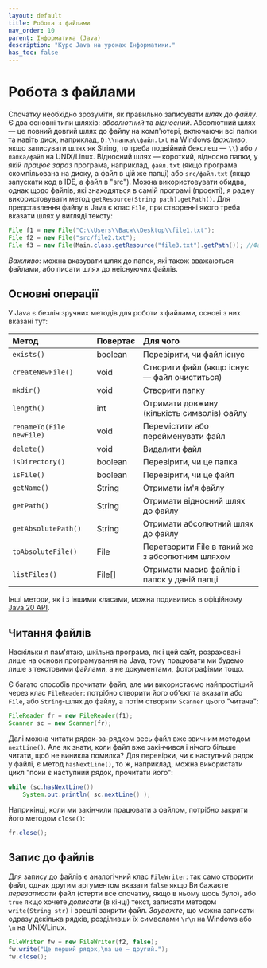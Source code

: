 ```yaml
---
layout: default
title: Робота з файлами
nav_order: 10
parent: Інформатика (Java)
description: "Курс Java на уроках Інформатики."
has_toc: false
---
```


# Робота з файлами

Спочатку необхідно зрозуміти, як правильно записувати _шлях до файлу_. Є два основні типи шляхів: _абсолютний_ та _відносний_. Абсолютний шлях — це повний довгий шлях до файлу на комп'ютері, включаючи всі папки та навіть диск, наприклад, `D:\\папка\\файл.txt` на Windows (_важливо_, якщо записувати шлях як String, то треба подвійний бекслеш — `\\`) або `/папка/файл` на UNIX/Linux. Відносний шлях — короткий, відносно папки, у якій _працює зараз_ програма, наприклад, `файл.txt` (якщо програма скомпільована на диску, а файл в цій же папці) або `src/файл.txt` (якщо запускати код в IDE, а файл в "src"). Можна використовувати обидва, однак щодо файлів, які знаходяться в самій програмі (проєкті), я раджу використовувати метод `getResource(String path).getPath()`. Для представлення файлу в Java є клас `File`, при створенні якого треба вказати шлях у вигляді тексту:

```java
File f1 = new File("C:\\Users\\Вася\\Desktop\\file1.txt");
File f2 = new File("src/file2.txt");
File f3 = new File(Main.class.getResource("file3.txt").getPath()); //Файл поряд з класом Main
```
_Важливо_: можна вказувати шлях до папок, які також вважаються файлами, або писати шлях до неіснуючих файлів.

## Основні операції

У Java є безліч зручних методів для роботи з файлами, основі з них вказані тут:

| Метод | Повертає | Для чого |
|:------|:---------|:---------|
| `exists()` | boolean | Перевірити, чи файл існує |
| `createNewFile()` | void | Створити файл (якщо існує — файл очиститься) |
| `mkdir()` | void | Створити папку |
| `length()` | int | Отримати довжину (кількість символів) файлу |
| `renameTo(File newFile)` | void | Перемістити або перейменувати файл |
| `delete()` | void | Видалити файл |
| `isDirectory()` | boolean | Перевірити, чи це папка |
| `isFile()` | boolean | Перевірити, чи це файл |
| `getName()` | String | Отримати ім'я файлу |
| `getPath()` | String | Отримати відносний шлях до файлу |
| `getAbsolutePath()` | String | Отримати абсолютний шлях до файлу |
| `toAbsoluteFile()` | File | Перетворити File в такий же з абсолютним шляхом |
| `listFiles()` | File[] | Отримати масив файлів і папок у даній папці |

Інші методи, як і з іншими класами, можна подивитись в офіційному [Java 20 API](https://docs.oracle.com/en/java/javase/20/docs/api/index.html).

## Читання файлів

Наскільки я пам'ятаю, шкільна програма, як і цей сайт, розраховані лише на основи програмування на Java, тому працювати ми будемо лише з текстовими файлами, а не документами, фотографіями тощо.

Є багато способів прочитати файл, але ми використаємо найпростіший через клас `FileReader`: потрібно створити його об'єкт та вказати або `File`, або `String`-шлях до файлу, а потім створити `Scanner` цього "читача":

```java
FileReader fr = new FileReader(f1);
Scanner sc = new Scanner(fr);
```
Далі можна читати рядок-за-рядком весь файл вже звичним методом `nextLine()`. Але як знати, коли файл вже закінчився і нічого більше читати, щоб не виникла помилка? Для перевірки, чи є наступний рядок у файлі, є метод `hasNextLine()`, то ж, наприклад, можна використати цикл "поки є наступний рядок, прочитати його":

```java
while (sc.hasNextLine())
	System.out.println( sc.nextLine() );
```
Наприкінці, коли ми закінчили працювати з файлом, потрібно закрити його методом `close()`:

```java
fr.close();
```

## Запис до файлів

Для запису до файлів є аналогічний клас `FileWriter`: так само створити файл, однак другим аргументом вказати `false` якщо Ви бажаєте _перезаписати_ файл (стерти все спочатку, якщо в ньому щось було), або `true` якщо хочете _дописати_ (в кінці) текст, записати методом `write(String str)` і врешті закрити файл. _Зауважте_, що можна записати одразу декілька рядків, розділивши їх символами `\r\n` на Windows або `\n` на UNIX/Linux.

```java
FileWriter fw = new FileWriter(f2, false);
fw.write("Це перший рядок,\nа це — другий.");
fw.close();
```
